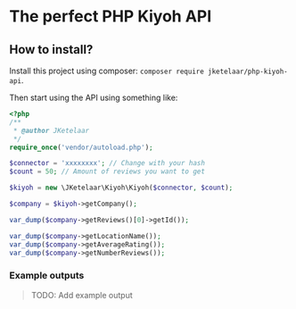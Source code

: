 # The perfect PHP Kiyoh API

## How to install?
Install this project using composer: `composer require jketelaar/php-kiyoh-api`.

Then start using the API using something like:

```php
<?php
/**
 * @author JKetelaar
 */
require_once('vendor/autoload.php');

$connector = 'xxxxxxxx'; // Change with your hash
$count = 50; // Amount of reviews you want to get

$kiyoh = new \JKetelaar\Kiyoh\Kiyoh($connector, $count);

$company = $kiyoh->getCompany();

var_dump($company->getReviews()[0]->getId());

var_dump($company->getLocationName());
var_dump($company->getAverageRating());
var_dump($company->getNumberReviews());
```

### Example outputs
> TODO: Add example output
